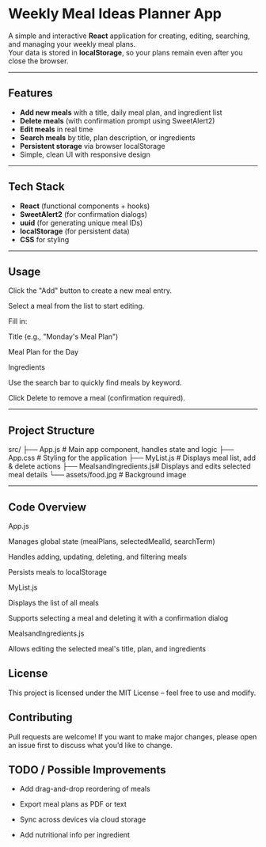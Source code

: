 # Weekly Meal Ideas Planner App

A simple and interactive **React** application for creating, editing, searching, and managing your weekly meal plans.  
Your data is stored in **localStorage**, so your plans remain even after you close the browser.

---

## Features

- **Add new meals** with a title, daily meal plan, and ingredient list
- **Delete meals** (with confirmation prompt using SweetAlert2)
- **Edit meals** in real time
- **Search meals** by title, plan description, or ingredients
- **Persistent storage** via browser localStorage
- Simple, clean UI with responsive design

---

## Tech Stack

- **React** (functional components + hooks)
- **SweetAlert2** (for confirmation dialogs)
- **uuid** (for generating unique meal IDs)
- **localStorage** (for persistent data)
- **CSS** for styling

---

## Usage

Click the "Add" button to create a new meal entry.

Select a meal from the list to start editing.

Fill in:

Title (e.g., "Monday's Meal Plan")

Meal Plan for the Day

Ingredients

Use the search bar to quickly find meals by keyword.

Click Delete to remove a meal (confirmation required).

---
## Project Structure
src/
├── App.js                # Main app component, handles state and logic
├── App.css               # Styling for the application
├── MyList.js             # Displays meal list, add & delete actions
├── MealsandIngredients.js# Displays and edits selected meal details
└── assets/food.jpg       # Background image

---
## Code Overview

App.js

Manages global state (mealPlans, selectedMealId, searchTerm)

Handles adding, updating, deleting, and filtering meals

Persists meals to localStorage

MyList.js

Displays the list of all meals

Supports selecting a meal and deleting it with a confirmation dialog

MealsandIngredients.js

Allows editing the selected meal's title, plan, and ingredients

## License

This project is licensed under the MIT License – feel free to use and modify.

## Contributing

Pull requests are welcome!
If you want to make major changes, please open an issue first to discuss what you’d like to change.

## TODO / Possible Improvements

- Add drag-and-drop reordering of meals

- Export meal plans as PDF or text

- Sync across devices via cloud storage

- Add nutritional info per ingredient
